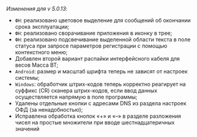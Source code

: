 _Изменения для v 5.0.13_: 
- `ФН`: реализовано цветовое выделение для сообщений об окончании срока эксплуатации;
- `ФН`: реализовано сворачивание приложения в иконку в трее;
- `ФН`: реализовано подсвечивание выделенной области текста в поле статуса при запросе параметров регистрации с помощью контекстного меню;
- Добавлен второй вариант распайки интерфейсного кабеля для весов Масса ВТ;
- `Android`: размер и масштаб шрифта теперь не зависят от настроек системы;
- `Windows`: обработчик штрих-кодов теперь корректно реагирует на суффикс (CR) сканера штрих-кодов, если ввод данных осуществляется напрямую в поле программы;
- Удалены отдельные кнопки с адресами DNS из раздела настроек ОФД (за ненадобностью);
- Исправлена обработка кнопок «+» и «–» в разделе разложения чисел на простые множители при вводе шестнадцатеричных значений
